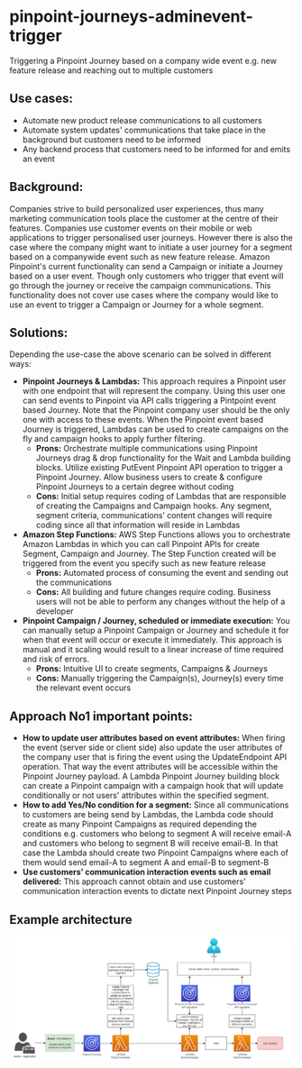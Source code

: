 # pinpoint-journeys-adminevent-trigger
Triggering a Pinpoint Journey based on a company wide event e.g. new feature release and reaching out to multiple customers

## Use cases:
* Automate new product release communications to all customers
* Automate system updates' communications that take place in the background but customers need to be informed
* Any backend process that customers need to be informed for and emits an event 

## Background: 
Companies strive to build personalized user experiences, thus many marketing communication tools place the customer at the centre of their features. Companies use customer events on their mobile or web applications to trigger personalised user journeys. However there is also the case where the company might want to initiate a user journey for a segment based on a companywide event such as new feature release.
Amazon Pinpoint's current functionality can send a Campaign or initiate a Journey based on a user event. Though only customers who trigger that event will go through the journey or receive the campaign communications. This functionality does not cover use cases where the company would like to use an event to trigger a Campaign or Journey for a whole segment.

## Solutions:
Depending the use-case the above scenario can be solved in different ways:
* **Pinpoint Journeys & Lambdas:** This approach requires a Pinpoint user with one endpoint that will represent the company. Using this user one can send events to Pinpoint via API calls triggering a Pintpoint event based Journey. Note that the Pinpoint company user should be the only one with access to these events. When the Pinpoint event based Journey is triggered, Lambdas can be used to create campaigns on the fly and campaign hooks to apply further filtering.
  * **Prons:** Orchestrate multiple communications using Pinpoint Journeys drag & drop functionality for the Wait and Lambda building blocks. Utilize existing PutEvent Pinpoint API operation to trigger a Pinpoint Journey. Allow business users to create & configure Pinpoint Journeys to a certain degree without coding
  * **Cons:** Initial setup requires coding of Lambdas that are responsible of creating the Campaigns and Campaign hooks. Any segment, segment criteria, communications’ content changes will require coding since all that information will reside in Lambdas
* **Amazon Step Functions:** AWS Step Functions allows you to orchestrate Amazon Lambdas in which you can call Pinpoint APIs for create Segment, Campaign and Journey. The Step Function created will be triggered from the event you specify such as new feature release
  * **Prons:** Automated process of consuming the event and sending out the communications
  * **Cons:** All building and future changes require coding. Business users will not be able to perform any changes without the help of a developer
* **Pinpoint Campaign / Journey, scheduled or immediate execution:** You can manually setup a Pinpoint Campaign or Journey and schedule it for when that event will occur or execute it immediately. This approach is manual and it scaling would result to a linear increase of time required and risk of errors.
  * **Prons:** Intuitive UI to create segments, Campaigns & Journeys
  * **Cons:** Manually triggering the Campaign(s), Journey(s) every time the relevant event occurs

## Approach No1 important points:
* **How to update user attributes based on event attributes:** When firing the event (server side or client side) also update the user attributes of the company user that is firing the event using the UpdateEndpoint API operation. That way the event attributes will be accessible within the Pinpoint Journey payload. A Lambda Pinpoint Journey building block can create a Pinpoint campaign with a campaign hook that will update conditionally or not users' attributes within the specified segment.
* **How to add Yes/No condition for a segment:** Since all communications to customers are being send by Lambdas, the Lambda code should create as many Pinpoint Campaigns as required depending the conditions e.g. customers who belong to segment A will receive email-A and customers who belong to segment B will receive email-B. In that case the Lambda should create two Pinpoint Campaigns where each of them would send email-A to segment A and email-B to segment-B
* **Use customers’ communication interaction events such as email delivered:** This approach cannot obtain and use customers’ communication interaction events to dictate next Pinpoint Journey steps

## Example architecture
![alt text](https://github.com/Pioank/pinpoint-journeys-adminevent-trigger/blob/main/admin-event-architecture.JPG)

